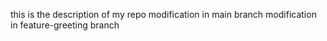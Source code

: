 this is the description of my repo
modification in main branch
modification in feature-greeting branch
